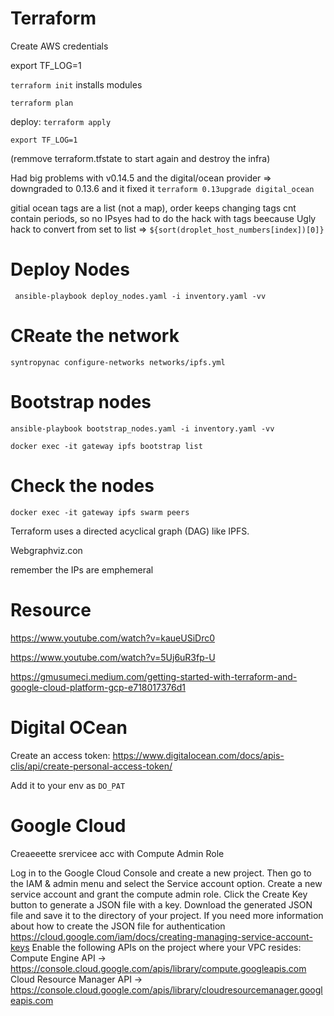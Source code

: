 # Terraform

Create AWS credentials

export TF_LOG=1

`terraform init` installs modules

`terraform plan`

deploy: `terraform apply`

`export TF_LOG=1`

(remmove terraform.tfstate to start again and destroy the infra)

Had big problems with v0.14.5 and the digital/ocean provider => downgraded to 0.13.6 and it fixed it
`terraform 0.13upgrade digital_ocean`

gitial ocean tags are a list (not a map), order keeps changing
tags cnt contain periods, so no IPsyes had to do the hack with tags beecause
Ugly hack to convert from set to list => `${sort(droplet_host_numbers[index])[0]}`

# Deploy Nodes

` ansible-playbook deploy_nodes.yaml -i inventory.yaml -vv`

# CReate the network

`syntropynac configure-networks networks/ipfs.yml`

# Bootstrap nodes

`ansible-playbook bootstrap_nodes.yaml -i inventory.yaml -vv`

`docker exec -it gateway ipfs bootstrap list`

# Check the nodes

`docker exec -it gateway ipfs swarm peers`

Terraform uses a directed acyclical graph (DAG) like IPFS.

Webgraphviz.con

remember the IPs are emphemeral

# Resource

https://www.youtube.com/watch?v=kaueUSiDrc0

https://www.youtube.com/watch?v=5Uj6uR3fp-U

https://gmusumeci.medium.com/getting-started-with-terraform-and-google-cloud-platform-gcp-e718017376d1

# Digital OCean

Create an access token: https://www.digitalocean.com/docs/apis-clis/api/create-personal-access-token/

Add it to your env as `DO_PAT`

# Google Cloud

Creaeeette srervicee acc with Compute Admin Role

Log in to the Google Cloud Console and create a new project.
Then go to the IAM & admin menu and select the Service account option. Create a new service account and grant the compute admin role. Click the Create Key button to generate a JSON file with a key.
Download the generated JSON file and save it to the directory of your project.
If you need more information about how to create the JSON file for authentication https://cloud.google.com/iam/docs/creating-managing-service-account-keys
Enable the following APIs on the project where your VPC resides:
Compute Engine API → https://console.cloud.google.com/apis/library/compute.googleapis.com
Cloud Resource Manager API → https://console.cloud.google.com/apis/library/cloudresourcemanager.googleapis.com
